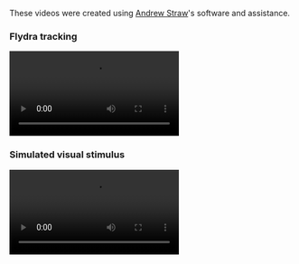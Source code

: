 These videos were created using [Andrew Straw][strawlab]'s software and assistance.

[strawlab]: http://strawlab.org

<h3 id='flydra'>Flydra tracking</h3>

<script src="http://releases.flowplayer.org/5.2.0/flowplayer.min.js"></script>
 
<!-- 3. skin -->
<link rel="stylesheet" type="text/css"
   href="http://releases.flowplayer.org/5.2.0/skin/minimalist.css" />

<div class="flowplayer">
   <video src="http://purl.org/censi/research/2012-mamarama-material/tracking_movie.mp4"></video>
</div>


<h3 id='mamarama'>Simulated visual stimulus</h3>

<div class="flowplayer">
   <video src="http://purl.org/censi/research/2012-mamarama-material/sim.mp4"></video>
</div>

<!-- 
<div style='float: right; margin: 1em; border: solid 2px #eee;'>
<object width="320" height="276"><param name="allowfullscreen" value="true" /><param name="allowscriptaccess" value="always" /><param name="movie" value="https://vimeo.com/moogaloop.swf?clip_id=19194748&amp;server=vimeo.com&amp;show_title=1&amp;show_byline=1&amp;show_portrait=1&amp;color=00ADEF&amp;fullscreen=1&amp;autoplay=0&amp;loop=0" /><embed src="https://vimeo.com/moogaloop.swf?clip_id=19194748&amp;server=vimeo.com&amp;show_title=1&amp;show_byline=1&amp;show_portrait=1&amp;color=00ADEF&amp;fullscreen=1&amp;autoplay=0&amp;loop=0" type="application/x-shockwave-flash" allowfullscreen="true" allowscriptaccess="always" width="320" height="276"></embed></object> 
</div> -->

